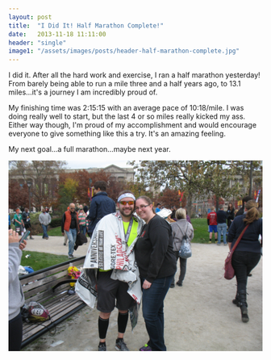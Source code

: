 ```yaml
---
layout: post
title:  "I Did It! Half Marathon Complete!"
date:   2013-11-18 11:11:00
header: "single"
image1: "/assets/images/posts/header-half-marathon-complete.jpg"
---
```


I did it. After all the hard work and exercise, I ran a half marathon yesterday! From barely being able to run a mile three and a half years ago, to 13.1 miles…it's a journey I am incredibly proud of.

My finishing time was 2:15:15 with an average pace of 10:18/mile. I was doing really well to start, but the last 4 or so miles really kicked my ass. Either way though, I'm proud of my accomplishment and would encourage everyone to give something like this a try. It's an amazing feeling.

My next goal…a full marathon…maybe next year.

![Half Marathon Finish](/assets/images/posts/half-marathon-complete.jpg)